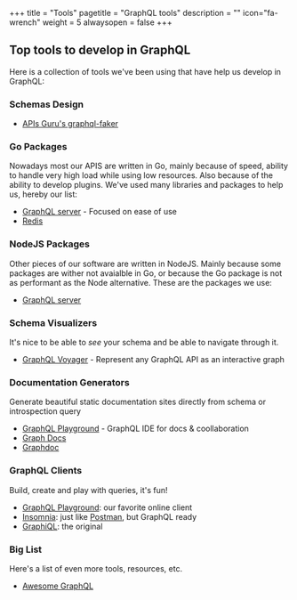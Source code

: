 +++
title = "Tools"
pagetitle = "GraphQL tools"
description = ""
icon="fa-wrench"
weight = 5
alwaysopen = false
+++

## Top tools to develop in GraphQL

Here is a collection of tools we've been using that have help us develop in GraphQL:

### Schemas Design

* [APIs Guru's graphql-faker](https://github.com/APIs-guru/graphql-faker)

### Go Packages

Nowadays most our APIS are written in Go, mainly because of speed, ability to handle very high load while using low resources. Also because of the ability to develop plugins. We've used many libraries and packages to help us, hereby our list:

* [GraphQL server](https://github.com/graph-gophers/graphql-go) -  Focused on ease of use
* [Redis](https://godoc.org/github.com/garyburd/redigo/redis)

### NodeJS Packages

Other pieces of our software are written in NodeJS. Mainly because some packages are wither not avaialble in Go, or because the Go package is not as performant as the Node alternative. These are the packages we use:
* [GraphQL server](https://github.com/apollographql/apollo-server)

### Schema Visualizers

It's nice to be able to _see_ your schema and be able to navigate through it.

* [GraphQL Voyager](https://apis.guru/graphql-voyager/) - Represent any GraphQL API as an interactive graph

### Documentation Generators

Generate beautiful static documentation sites directly from schema or introspection query

* [GraphQL Playground](https://github.com/prismagraphql/graphql-playground) - GraphQL IDE for docs & coollaboration
* [Graph Docs](https://graphql-docs.com/docs/?graphqlUrl=http://api-dev.travelgatex.com)
* [Graphdoc](https://github.com/2fd/graphdoc)


### GraphQL Clients

Build, create and play with queries, it's fun!

* [GraphQL Playground](https://github.com/graphcool/graphql-playground): our favorite online client
* [Insomnia](https://insomnia.rest/): just like [Postman](https://www.getpostman.com/), but GraphQL ready
* [GraphiQL](https://github.com/graphql/graphiql): the original

### Big List

Here's a list of even more tools, resources, etc.

* [Awesome GraphQL](https://github.com/chentsulin/awesome-graphql)
